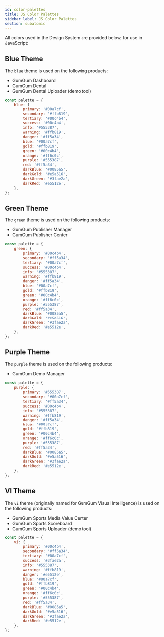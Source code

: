```yaml
---
id: color-palettes
title: JS Color Palettes
sidebar_label: JS Color Palettes
section: subatomic
---
```


All colors used in the Design System are provided below, for use in JavaScript:

## Blue Theme

The `blue` theme is used on the following products:

-   GumGum Dashboard
-   GumGum Dental
-   GumGum Dental Uploader (demo tool)

```javascript
const palette = {
    blue: {
        primary: '#00a7cf',
        secondary: '#ffb819',
        tertiary: '#00c4b4',
        success: '#00c4b4',
        info: '#555387',
        warning: '#ffb819',
        danger: '#ff5a34',
        blue: '#00a7cf',
        gold: '#ffb819',
        green: '#00c4b4',
        orange: '#ff6c0c',
        purple: '#555387',
        red: '#ff5a34',
        darkBlue: '#0085a5',
        darkGold: '#e5a516',
        darkGreen: '#3fae2a',
        darkRed: '#e5512e',
    },
};
```

## Green Theme

The `green` theme is used on the following products:

-   GumGum Publisher Manager
-   GumGum Publisher Center

```javascript
const palette = {
    green: {
        primary: '#00c4b4',
        secondary: '#ff5a34',
        tertiary: '#00a7cf',
        success: '#00c4b4',
        info: '#555387',
        warning: '#ffb819',
        danger: '#ff5a34',
        blue: '#00a7cf',
        gold: '#ffb819',
        green: '#00c4b4',
        orange: '#ff6c0c',
        purple: '#555387',
        red: '#ff5a34',
        darkBlue: '#0085a5',
        darkGold: '#e5a516',
        darkGreen: '#3fae2a',
        darkRed: '#e5512e',
    },
};
```

## Purple Theme

The `purple` theme is used on the following products:

-   GumGum Demo Manager

```javascript
const palette = {
    purple: {
        primary: '#555387',
        secondary: '#00a7cf',
        tertiary: '#ff5a34',
        success: '#00c4b4',
        info: '#555387',
        warning: '#ffb819',
        danger: '#ff5a34',
        blue: '#00a7cf',
        gold: '#ffb819',
        green: '#00c4b4',
        orange: '#ff6c0c',
        purple: '#555387',
        red: '#ff5a34',
        darkBlue: '#0085a5',
        darkGold: '#e5a516',
        darkGreen: '#3fae2a',
        darkRed: '#e5512e',
    },
};
```

## VI Theme

The `vi` theme (originally named for GumGum Visual Intelligence) is used on the following products:

-   GumGum Sports Media Value Center
-   GumGum Sports Scoreboard
-   GumGum Sports Uploader (demo tool)

```javascript
const palette = {
    vi: {
        primary: '#00c4b4',
        secondary: '#ff5a34',
        tertiary: '#00a7cf',
        success: '#3fae2a',
        info: '#555387',
        warning: '#ffb819',
        danger: '#e5512e',
        blue: '#00a7cf',
        gold: '#ffb819',
        green: '#00c4b4',
        orange: '#ff6c0c',
        purple: '#555387',
        red: '#ff5a34',
        darkBlue: '#0085a5',
        darkGold: '#e5a516',
        darkGreen: '#3fae2a',
        darkRed: '#e5512e',
    },
};
```
